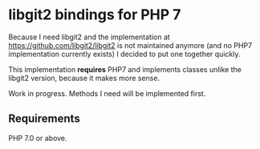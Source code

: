 # libgit2 bindings for PHP 7

Because I need libgit2 and the implementation at https://github.com/libgit2/libgit2 is not maintained anymore (and no PHP7 implementation currently exists) I decided to put one together quickly.

This implementation __requires__ PHP7 and implements classes unlike the libgit2 version, because it makes more sense.

Work in progress. Methods I need will be implemented first.

## Requirements

PHP 7.0 or above.

